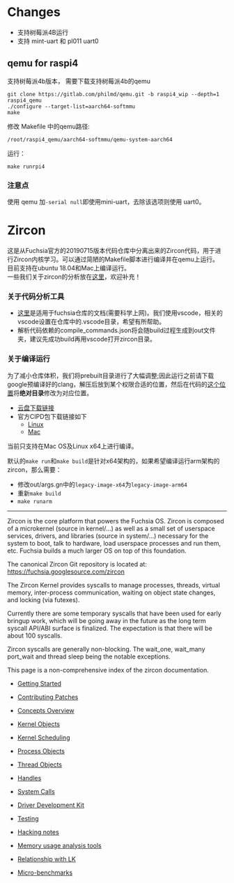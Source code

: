 # Changes
- 支持树莓派4B运行
- 支持 mint-uart 和 pl011 uart0

## qemu for raspi4
支持树莓派4b版本， 需要下载支持树莓派4b的qemu

```
git clone https://gitlab.com/philmd/qemu.git -b raspi4_wip --depth=1 raspi4_qemu
./configure --target-list=aarch64-softmmu
make
```

修改 Makefile 中的qemu路径: 
```
/root/raspi4_qemu/aarch64-softmmu/qemu-system-aarch64
```

运行：
```
make runrpi4
```

### 注意点
使用 qemu 加`-serial null`即使用mini-uart，去除该选项则使用 uart0。


# Zircon  
这是从Fuchsia官方的20190715版本代码仓库中分离出来的Zircon代码，用于进行Zircon内核学习。可以通过简陋的Makefile脚本进行编译并在qemu上运行。  
目前支持在ubuntu 18.04和Mac上编译运行。  
一些我们关于zircon的分析放在[这里](https://github.com/PanQL/zircon-notes)，欢迎补充！  
### 关于代码分析工具  
* [这里](https://fuchsia.googlesource.com/fuchsia/+/refs/heads/master/docs/development/languages/c-cpp/editors.md)是适用于fuchsia仓库的文档(需要科学上网)。我们使用vscode，相关的vscode设置在仓库中的.vscode目录，希望有所帮助。  
* 解析代码依赖的compile_commands.json将会随build过程生成到out文件夹，建议先成功build再用vscode打开zircon目录。  
### 关于编译运行  
为了减小仓库体积，我们将prebuilt目录进行了大幅调整;因此运行之前请下载google预编译好的clang，解压后放到某个权限合适的位置，然后在代码的[这个位置](https://github.com/PanQL/zircon/blob/master/public/gn/toolchain/clang.gni#L16)将**绝对目录**修改为对应位置。  
* [云盘下载链接](https://cloud.tsinghua.edu.cn/d/7ab1d87feecd4b2cb3d8/)  
* 官方CIPD包下载链接如下  
    * [Linux](https://chrome-infra-packages.appspot.com/p/fuchsia/clang/linux-amd64/+/oEsFSe99FkcDKVxZkAY0MKi6C-yYOan1m-QL45N33W8C)  
    * [Mac](https://chrome-infra-packages.appspot.com/p/fuchsia/clang/mac-amd64/+/Lc64-GTi4kihzkCnW8Vaa80TWTnMpZY0Fy6AqChmqvcC)  

当前只支持在Mac OS及Linux x64上进行编译。  

默认的`make run`和`make build`是针对x64架构的，如果希望编译运行arm架构的zircon，那么需要：
* 修改out/args.gn中的`legacy-image-x64`为`legacy-image-arm64`  
* 重新`make build`  
* `make runarm`  

----  

Zircon is the core platform that powers the Fuchsia OS.  Zircon is
composed of a microkernel (source in kernel/...) as well as a small
set of userspace services, drivers, and libraries (source in system/...)
necessary for the system to boot, talk to hardware, load userspace
processes and run them, etc.  Fuchsia builds a much larger OS on top
of this foundation.

The canonical Zircon Git repository is located
at: https://fuchsia.googlesource.com/zircon

The Zircon Kernel provides syscalls to manage processes, threads,
virtual memory, inter-process communication, waiting on object state
changes, and locking (via futexes).

Currently there are some temporary syscalls that have been used for early
bringup work, which will be going away in the future as the long term
syscall API/ABI surface is finalized.  The expectation is that there will
be about 100 syscalls.

Zircon syscalls are generally non-blocking.  The wait_one, wait_many
port_wait and thread sleep being the notable exceptions.

This page is a non-comprehensive index of the zircon documentation.

+ [Getting Started](docs/getting_started.md)
+ [Contributing Patches](docs/contributing.md)

+ [Concepts Overview](docs/concepts.md)
+ [Kernel Objects](docs/objects.md)
+ [Kernel Scheduling](docs/kernel_scheduling.md)
+ [Process Objects](docs/objects/process.md)
+ [Thread Objects](docs/objects/thread.md)
+ [Handles](docs/handles.md)
+ [System Calls](docs/syscalls.md)

+ [Driver Development Kit](docs/ddk/overview.md)

+ [Testing](docs/testing.md)
+ [Hacking notes](docs/hacking.md)
+ [Memory usage analysis tools](docs/memory.md)
+ [Relationship with LK](docs/zx_and_lk.md)
+ [Micro-benchmarks](docs/benchmarks/microbenchmarks.md)
